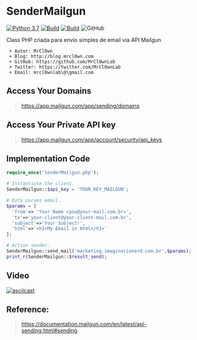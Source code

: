 # SenderMailgun
[![Python 3.7](https://img.shields.io/badge/php-7.3.16-yellow.svg)](https://www.python.org/)
[![Build](https://img.shields.io/badge/Supported_OS-Linux-orange.svg)]()
[![Build](https://img.shields.io/badge/Supported_OS-Mac-orange.svg)]()
![GitHub](https://img.shields.io/github/license/MrCl0wnLab/SenderMailgun?color=blue)

Class PHP criada para envio simples de email via API Mailgun

```
 + Autor: MrCl0wn
 + Blog: http://blog.mrcl0wn.com
 + GitHub: https://github.com/MrCl0wnLab
 + Twitter: https://twitter.com/MrCl0wnLab
 + Email: mrcl0wnlab\@\gmail.com
```

## Access Your Domains
> https://app.mailgun.com/app/sending/domains

## Access Your Private API key
> https://app.mailgun.com/app/account/security/api_keys



## Implementation Code
```php
require_once('SenderMailgun.php');

# Instantiate the client.
SenderMailgun::$api_key = 'YOUR_KEY_MAILGUN';

# Data params email.
$params = [
  'from'=> 'Your Name <you@your-mail.com.br>',
  'to'=>'your-client@your-client-mail.com.br',
  'subject'=>'Your Subject!',
  'html'=>'<h1>My Email in Html</h1>'
];

# Action sender.
SenderMailgun::send_mail('marketing.imaginarionerd.com.br',$params);
print_r(SenderMailgun::$result_send);
```
## Video
[![asciicast](https://asciinema.org/a/nfHXNyMEv8HwVyWndQN21ST3S.svg)](https://asciinema.org/a/nfHXNyMEv8HwVyWndQN21ST3S)

## Reference:
> https://documentation.mailgun.com/en/latest/api-sending.html#sending
